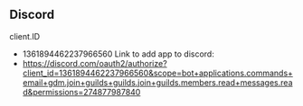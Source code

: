 ## Discord

client.ID
- 1361894462237966560
Link to add app to discord:
- https://discord.com/oauth2/authorize?client_id=1361894462237966560&scope=bot+applications.commands+email+gdm.join+guilds+guilds.join+guilds.members.read+messages.read&permissions=274877987840
